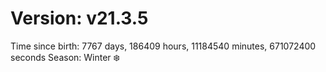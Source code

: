 # Version: v21.3.5
Time since birth: 7767 days, 186409 hours, 11184540 minutes, 671072400 seconds
Season: Winter ❄️
